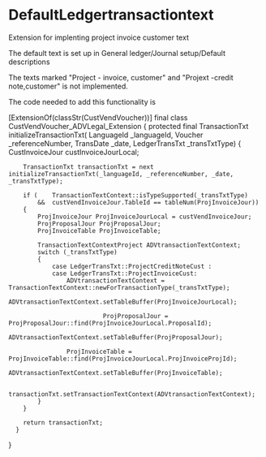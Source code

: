 # DefaultLedgertransactiontext
Extension for implenting project invoice customer text

The default text is set up in General ledger/Journal setup/Default descriptions

The texts marked "Project - invoice, customer" and "Projext -credit note,customer" is not implemented.

The code needed to add this functionality is


[ExtensionOf(classStr(CustVendVoucher))]
final class CustVendVoucher_ADVLegal_Extension
{
    protected final TransactionTxt initializeTransactionTxt(
        LanguageId _languageId,
        Voucher _referenceNumber,
        TransDate _date,
        LedgerTransTxt _transTxtType)
    {
        CustInvoiceJour custInvoiceJourLocal;

        TransactionTxt transactionTxt = next initializeTransactionTxt(_languageId, _referenceNumber, _date, _transTxtType);

        if (    TransactionTextContext::isTypeSupported(_transTxtType)
            &&  custVendInvoiceJour.TableId == tableNum(ProjInvoiceJour))
        {
            ProjInvoiceJour ProjInvoiceJourLocal = custVendInvoiceJour;
            ProjProposalJour ProjProposalJour;
            ProjInvoiceTable ProjInvoiceTable;

            TransactionTextContextProject ADVtransactionTextContext;
            switch (_transTxtType)
            {
                case LedgerTransTxt::ProjectCreditNoteCust :
                case LedgerTransTxt::ProjectInvoiceCust:
                    ADVtransactionTextContext = TransactionTextContext::newForTransactionType(_transTxtType);
                    ADVtransactionTextContext.setTableBuffer(ProjInvoiceJourLocal);
                    
					          ProjProposalJour = ProjProposalJour::find(ProjInvoiceJourLocal.ProposalId);
                    ADVtransactionTextContext.setTableBuffer(ProjProposalJour);

                    ProjInvoiceTable = ProjInvoiceTable::find(ProjInvoiceJourLocal.ProjInvoiceProjId);
                    ADVtransactionTextContext.setTableBuffer(ProjInvoiceTable);

                    transactionTxt.setTransactionTextContext(ADVtransactionTextContext);
            }
        }

        return transactionTxt;
	  }

}

